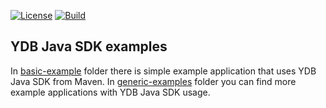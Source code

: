 [![License](https://img.shields.io/badge/License-Apache%202.0-blue.svg)](https://github.com/ydb-platform/ydb-java-examples/blob/main/LICENSE)
[![Build](https://img.shields.io/github/actions/workflow/status/ydb-platform/ydb-java-examples/validate.yaml)](https://github.com/ydb-platform/ydb-java-examples/actions/workflows/validate.yaml)

## YDB Java SDK examples

In [basic-example][basic-example] folder there is simple example application that uses YDB Java SDK from Maven.
In [generic-examples][generic-examples] folder you can find more example applications with YDB Java SDK usage.

[basic-example]: https://github.com/ydb-platform/ydb-java-examples/tree/master/basic_example
[generic-examples]: https://github.com/ydb-platform/ydb-java-examples/tree/master/ydb-cookbook
